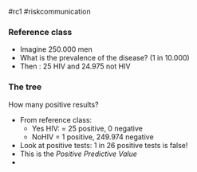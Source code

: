 #rc1 #riskcommunication 
### Reference class
- Imagine 250.000 men
- What is the prevalence of the disease? (1 in 10.000)
- Then : 25 HIV and 24.975 not HIV

### The tree
How many positive results?
- From reference class: 
	- Yes HIV: = 25 positive, 0 negative
	- NoHIV = 1 positive, 249.974 negative
- Look at positive tests: 1 in 26 positive tests is false!
- This is the *Positive Predictive Value*
- 